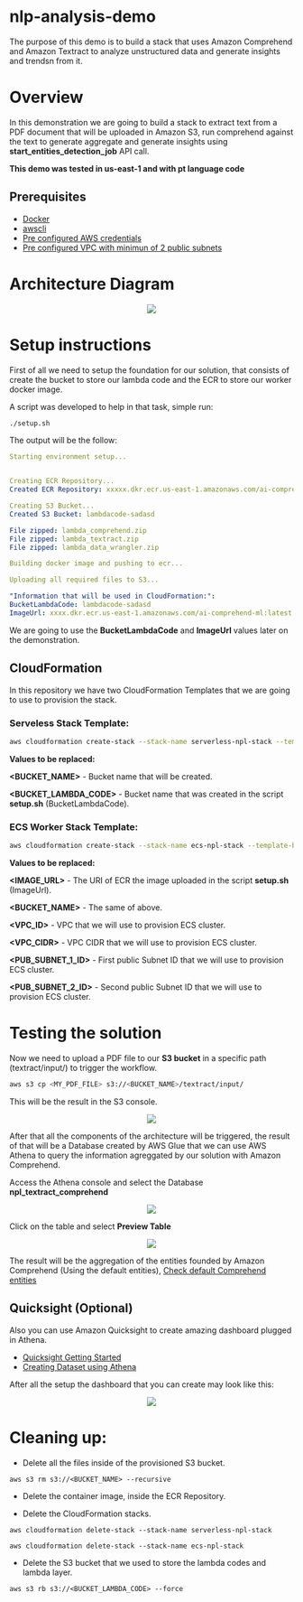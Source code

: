 # nlp-analysis-demo

The purpose of this demo is to build a stack that uses Amazon Comprehend and Amazon Textract to analyze unstructured data and generate insights and trendsn from it.

# Overview

In this demonstration we are going to build a stack to extract text from a PDF document that will be uploaded in Amazon S3, run comprehend against the text to generate aggregate and generate insights using **start_entities_detection_job** API call.

**This demo was tested in us-east-1 and with pt language code**

## Prerequisites

- [Docker](https://docs.docker.com/get-docker/)
- [awscli](https://docs.aws.amazon.com/cli/latest/userguide/cli-chap-install.html)
- [Pre configured AWS credentials](https://docs.aws.amazon.com/amazonswf/latest/awsrbflowguide/set-up-creds.html)
- [Pre configured VPC with minimun of 2 public subnets]()


# Architecture Diagram

<p align="center"> 
<img src="images/nlp-demo.png">
</p>


# Setup instructions

First of all we need to setup the foundation for our solution, that consists of create the bucket to store our lambda code and the ECR to store our worker docker image.

A script was developed to help in that task, simple run:

```bash
./setup.sh
```

The output will be the follow:

```yaml
Starting environment setup...


Creating ECR Repository...
Created ECR Repository: xxxxx.dkr.ecr.us-east-1.amazonaws.com/ai-comprehend-ml

Creating S3 Bucket...
Created S3 Bucket: lambdacode-sadasd

File zipped: lambda_comprehend.zip
File zipped: lambda_textract.zip
File zipped: lambda_data_wrangler.zip

Building docker image and pushing to ecr...

Uploading all required files to S3...

"Information that will be used in CloudFormation:":
BucketLambdaCode: lambdacode-sadasd
ImageUrl: xxxx.dkr.ecr.us-east-1.amazonaws.com/ai-comprehend-ml:latest
```

We are going to use the **BucketLambdaCode** and **ImageUrl** values later on the demonstration.

## CloudFormation

In this repository we have two CloudFormation Templates that we are going to use to provision the stack.

### Serveless Stack Template:

```bash
aws cloudformation create-stack --stack-name serverless-npl-stack --template-body file://cloudformation/serverless-stack.yaml --parameters ParameterKey=BucketName,ParameterValue=<BUCKET_NAME> ParameterKey=BucketLambdaCode,ParameterValue=<BUCKET_LAMBDA_CODE> ParameterKey=LanguageCode,ParameterValue=pt --capabilities CAPABILITY_IAM
```

**Values to be replaced:**

**<BUCKET_NAME>** - Bucket name that will be created.

**<BUCKET_LAMBDA_CODE>** - Bucket name that was created in the script **setup.sh** (BucketLambdaCode).

### ECS Worker Stack Template:

```bash
aws cloudformation create-stack --stack-name ecs-npl-stack --template-body file://cloudformation/ecs-stack.yaml --parameters ParameterKey=ClusterName,ParameterValue=ecs-cluster-demo ParameterKey=ServiceName,ParameterValue=textract-worker ParameterKey=ImageUrl,ParameterValue=<IMAGE_URL> ParameterKey=BucketName,ParameterValue=<BUCKET_NAME> ParameterKey=QueueName,ParameterValue=sqs_textract_messages ParameterKey=VpcId,ParameterValue=<VPC_ID> ParameterKey=VpcCidr,ParameterValue=<VPC_CIDR> ParameterKey=PubSubnet1Id,ParameterValue=<PUB_SUBNET_1_ID> ParameterKey=PubSubnet2Id,ParameterValue=<PUB_SUBNET_2_ID> --capabilities CAPABILITY_IAM
```

**Values to be replaced:**

**<IMAGE_URL>** - The URI of ECR the image uploaded in the script **setup.sh** (ImageUrl).

**<BUCKET_NAME>** - The same of above.

**<VPC_ID>** - VPC that we will use to provision ECS cluster.

**<VPC_CIDR>** - VPC CIDR that we will use to provision ECS cluster.

**<PUB_SUBNET_1_ID>** - First public Subnet ID that we will use to provision ECS cluster.

**<PUB_SUBNET_2_ID>** - Second public Subnet ID that we will use to provision ECS cluster.

# Testing the solution

Now we need to upload a PDF file to our **S3 bucket** in a specific path (textract/input/) to trigger the workflow.

```bash
aws s3 cp <MY_PDF_FILE> s3://<BUCKET_NAME>/textract/input/
```

This will be the result in the S3 console.

<p align="center"> 
<img src="images/s3_console.png">
</p>

After that all the components of the architecture will be triggered, the result of that will be a Database created by AWS Glue that we can use AWS Athena to query the information agreggated by our solution with Amazon Comprehend.

Access the Athena console and select the Database **npl_textract_comprehend**

<p align="center"> 
<img src="images/athena_console.png">
</p>

Click on the table and select **Preview Table**

<p align="center"> 
<img src="images/athena_console_query.png">
</p>

The result will be the aggregation of the entities founded by Amazon Comprehend (Using the default entities), [Check default Comprehend entities](https://docs.aws.amazon.com/comprehend/latest/dg/how-entities.html)

## Quicksight (Optional)

Also you can use Amazon Quicksight to create amazing dashboard plugged in Athena.

- [Quicksight Getting Started](https://docs.aws.amazon.com/quicksight/latest/user/getting-started.html)
- [Creating Dataset using Athena](https://docs.aws.amazon.com/quicksight/latest/user/create-a-data-set-athena.html)

After all the setup the dashboard that you can create may look like this:

<p align="center"> 
<img src="images/quicksight_dashboard.png">
</p>

# Cleaning up:

- Delete all the files inside of the provisioned S3 bucket.

```shell
aws s3 rm s3://<BUCKET_NAME> --recursive
```

- Delete the container image, inside the ECR Repository.

- Delete the CloudFormation stacks.

```shell
aws cloudformation delete-stack --stack-name serverless-npl-stack
```

```shell
aws cloudformation delete-stack --stack-name ecs-npl-stack
```

- Delete the S3 bucket that we used to store the lambda codes and lambda layer.

```shell
aws s3 rb s3://<BUCKET_LAMBDA_CODE> --force
```